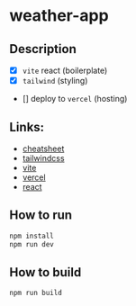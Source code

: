 # weather-app

## Description

- [x] `vite` react (boilerplate)
- [x] `tailwind` (styling)
- [] deploy to `vercel` (hosting)

## Links:

- [cheatsheet](https://tailwindcomponents.com/cheatsheet/)
- [tailwindcss](https://tailwindcss.com/docs)
- [vite](https://vitejs.dev/guide/)
- [vercel](https://vercel.com/)
- [react](https://reactjs.org/)

## How to run

```bash
npm install
npm run dev
```

## How to build

```bash
npm run build
```
